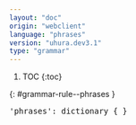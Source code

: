 ```yaml
---
layout: "doc"
origin: "webclient"
language: "phrases"
version: "uhura.dev3.1"
type: "grammar"
---
```


1. TOC
{:toc}


{: #grammar-rule--phrases }
<div class="language-js highlighter-rouge">
<div class="highlight">
<pre class="highlight language-js code-custom">
'<span class="token string">phrases</span>': dictionary { }
</pre>
</div>
</div>
